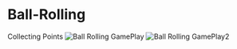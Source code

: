 # Ball-Rolling
Collecting Points 
![Ball Rolling GamePlay](https://user-images.githubusercontent.com/87286877/169697861-515f0c20-00a4-472d-8e4d-14b3df71ce79.png)
![Ball Rolling GamePlay2](https://user-images.githubusercontent.com/87286877/169697868-419de2d6-85dc-4649-89c1-cc4d97ab6471.png)

